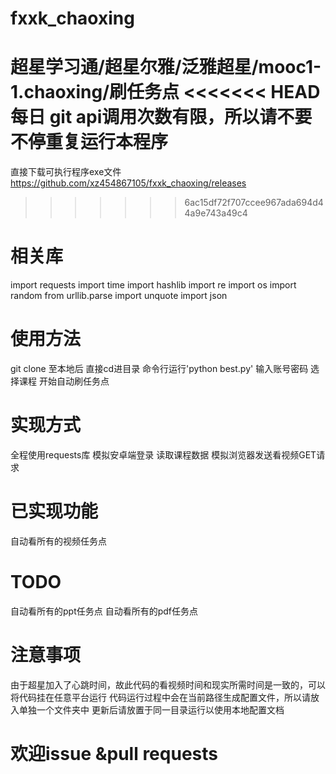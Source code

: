 ﻿# fxxk_chaoxing
超星学习通/超星尔雅/泛雅超星/mooc1-1.chaoxing/刷任务点
<<<<<<< HEAD
每日 git api调用次数有限，所以请不要不停重复运行本程序
=======

直接下载可执行程序exe文件
https://github.com/xz454867105/fxxk_chaoxing/releases
>>>>>>> 6ac15df72f707ccee967ada694d44a9e743a49c4
# 相关库
import requests
import time
import hashlib
import re
import os
import random
from urllib.parse import unquote
import json

# 使用方法
git clone 至本地后 
直接cd进目录
命令行运行'python best.py'
输入账号密码
选择课程
开始自动刷任务点

# 实现方式
全程使用requests库
模拟安卓端登录
读取课程数据
模拟浏览器发送看视频GET请求

# 已实现功能
自动看所有的视频任务点

# TODO
自动看所有的ppt任务点
自动看所有的pdf任务点

# 注意事项
由于超星加入了心跳时间，故此代码的看视频时间和现实所需时间是一致的，可以将代码挂在任意平台运行
代码运行过程中会在当前路径生成配置文件，所以请放入单独一个文件夹中
更新后请放置于同一目录运行以使用本地配置文档
# 欢迎issue &pull requests

